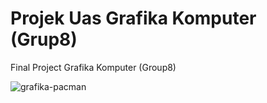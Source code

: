 # Projek Uas Grafika Komputer (Grup8)

Final Project Grafika Komputer (Group8)


![grafika-pacman](https://user-images.githubusercontent.com/73746365/154308350-bf45e9ee-531a-42c1-a96b-6bda12dddabf.JPG)
